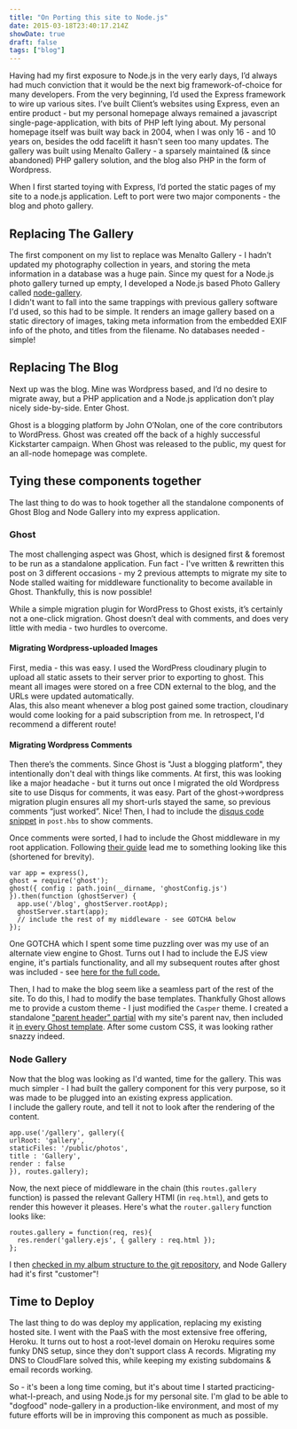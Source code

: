 ```yaml
---
title: "On Porting this site to Node.js"
date: 2015-03-18T23:40:17.214Z
showDate: true
draft: false
tags: ["blog"]
---
```


Having had my first exposure to Node.js in the very early days, I’d always had much conviction that it would be the next big framework-of-choice for many developers. 
From the very beginning, I’d used the Express framework to wire up various sites. I’ve built Client’s websites using Express, even an entire product - but my personal homepage always remained a javascript single-page-application, with bits of PHP left lying about.
My personal homepage itself was built way back in 2004, when I was only 16 - and 10 years on, besides the odd facelift it hasn't seen too many updates. 
The gallery was built using Menalto Gallery - a sparsely maintained (& since abandoned) PHP gallery solution, and the blog also PHP in the form of Wordpress.  

When I first started toying with Express, I’d ported the static pages of my site to a node.js application. Left to port were two major components - the blog and photo gallery. 

##  Replacing The Gallery

The first component on my list to replace was Menalto Gallery - I hadn’t updated my photography collection in years, and storing the meta information in a database was a huge pain. Since my quest for a Node.js photo gallery turned up empty, I developed a Node.js based Photo Gallery called [node-gallery](http://github.com/cianclarke/node-gallery).  
I didn't want to fall into the same trappings with previous gallery software I'd used, so this had to be simple. It renders an image gallery based on a static directory of images, taking meta information from the embedded EXIF info of the photo, and titles from the filename. No databases needed - simple! 

##  Replacing The Blog

Next up was the blog. Mine was Wordpress based, and I’d no desire to migrate away, but a PHP application and a Node.js application don’t play nicely side-by-side. Enter Ghost. 

Ghost is a blogging platform by John O’Nolan, one of the core contributors to WordPress. Ghost was created off the back of a highly successful Kickstarter campaign.
When Ghost was released to the public, my quest for an all-node homepage was complete. 

##  Tying these components together
The last thing to do was to hook together all the standalone components of Ghost Blog and Node Gallery into my express application. 

###  Ghost
The most challenging aspect was Ghost, which is designed first & foremost to be run as a standalone application. Fun fact - I've written & rewritten this post on 3 different occasions - my 2 previous attempts to migrate my site to Node stalled waiting for middleware functionality to become available in Ghost. Thankfully, this is now possible!

While a simple migration plugin for WordPress to Ghost exists, it’s certainly not a one-click migration. 
Ghost doesn’t deal with comments, and does very little with media - two hurdles to overcome.

####  Migrating Wordpress-uploaded Images
First, media - this was easy. I used the WordPress cloudinary plugin to upload all static assets to their server prior to exporting to ghost. This meant all images were stored on a free CDN external to the blog, and the URLs were updated automatically.  
Alas, this also meant whenever a blog post gained some traction, cloudinary would come looking for a paid subscription from me. In retrospect, I'd recommend a different route!  

####  Migrating Wordpress Comments
Then there’s the comments. Since Ghost is "Just a blogging platform", they intentionally don't deal with things like comments. 
At first, this was looking like a major headache - but it turns out once I migrated the old Wordpress site to use Disqus for comments, it was easy. Part of the ghost->wordpress migration plugin ensures all my short-urls stayed the same, so previous comments “just worked”. Nice!
Then, I had to include the [disqus code snippet](https://github.com/cianclarke/cianclarke.com/blob/11c19ac300e8424fd05fe780df011d4c5d8eb1c9/content/themes/casper/post.hbs#L72-L85) in `post.hbs` to show comments. 

Once comments were sorted, I had to include the Ghost middleware in my root application. Following [their guide](https://github.com/TryGhost/Ghost/wiki/Using-Ghost-as-an-NPM-module) lead me to something looking like this (shortened for brevity). 
    
    var app = express(),
    ghost = require('ghost');
	ghost({ config : path.join(__dirname, 'ghostConfig.js') }).then(function (ghostServer) {
	  app.use('/blog', ghostServer.rootApp);
	  ghostServer.start(app);
	  // include the rest of my middleware - see GOTCHA below
	});

One GOTCHA which I spent some time puzzling over was my use of an alternate view engine to Ghost. Turns out I had to include the EJS view engine, it's partials functionality, and all my subsequent routes after ghost was included - see [here for the full code.](https://github.com/cianclarke/cianclarke.com/blob/2a65bb9cc08852a6e3753365588cf51d1b848f87/app.js#L30-L51)  

Then, I had to make the blog seem like a seamless part of the rest of the site. To do this, I had to modify the base templates. Thankfully Ghost allows me to provide a custom theme - I just modified the `Casper` theme. I created a standalone ["parent header" partial](https://github.com/cianclarke/cianclarke.com/blob/aec55be24094927b3992f8e3d0cb8b4c0a8346b8/content/themes/casper/partials/parentheader.hbs) with my site's parent nav, then included it [in every Ghost template](https://github.com/cianclarke/cianclarke.com/blob/aec55be24094927b3992f8e3d0cb8b4c0a8346b8/content/themes/casper/index.hbs#L6). After some custom CSS, it was looking rather snazzy indeed. 

###  Node Gallery
Now that the blog was looking as I'd wanted, time for the gallery. This was much simpler - I had built the gallery component for this very purpose, so it was made to be plugged into an existing express application.  
I include the gallery route, and tell it not to look after the rendering of the content.  
    
    app.use('/gallery', gallery({
    urlRoot: 'gallery', 
    staticFiles: '/public/photos', 
    title : 'Gallery', 
    render : false
    }), routes.gallery);
    
Now, the next piece of middleware in the chain (this `routes.gallery` function) is passed the relevant Gallery HTMl (in `req.html`), and gets to render this however it pleases. Here's what the `router.gallery` function looks like:
    
    routes.gallery = function(req, res){
      res.render('gallery.ejs', { gallery : req.html });
    };

I then [checked in my album structure to the git repository](https://github.com/cianclarke/cianclarke.com/tree/2a65bb9cc08852a6e3753365588cf51d1b848f87/public/photos), and Node Gallery had it's first "customer"!

##  Time to Deploy
The last thing to do was deploy my application, replacing my existing hosted site. I went with the PaaS with the most extensive free offering, Heroku. 
It turns out to host a root-level domain on Heroku requires some funky DNS setup, since they don't support class A records. Migrating my DNS to CloudFlare solved this, while keeping my existing subdomains & email records working.  

So - it's been a long time coming, but it's about time I started practicing-what-I-preach, and using Node.js for my personal site. I'm glad to be able to "dogfood" node-gallery in a production-like environment, and most of my future efforts will be in improving this component as much as possible. 


